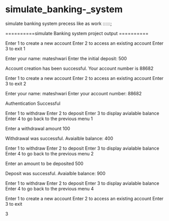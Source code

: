 # simulate_banking-_system
simulate banking system precess  like as work ::::::;

>>> 
==========simulate Banking system project  output  ==========

Enter 1 to create a new account
Enter 2 to access an existing account
Enter 3 to exit
1


Enter your name: 
mateshwari
Enter the initial deposit: 
500

Account creation has been successful. Your account number is  88682



Enter 1 to create a new account
Enter 2 to access an existing account
Enter 3 to exit
2


Enter your name: 
mateshwari
Enter your account number: 
88682

Authentication Successful



Enter 1 to withdraw
Enter 2 to deposit
Enter 3 to display avialable balance
Enter 4 to go back to the previous menu
1


Enter a withdrawal amount
100

Withdrawal was successful.
Avaialble balance:  400



Enter 1 to withdraw
Enter 2 to deposit
Enter 3 to display avialable balance
Enter 4 to go back to the previous menu
2


Enter an amount to be deposited
500

Deposit was successful.
Avaialble balance:  900



Enter 1 to withdraw
Enter 2 to deposit
Enter 3 to display avialable balance
Enter 4 to go back to the previous menu
4


Enter 1 to create a new account
Enter 2 to access an existing account
Enter 3 to exit
 
3
